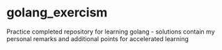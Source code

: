 # golang_exercism
Practice completed repository for learning golang - solutions contain my personal remarks and additional points for accelerated learning
